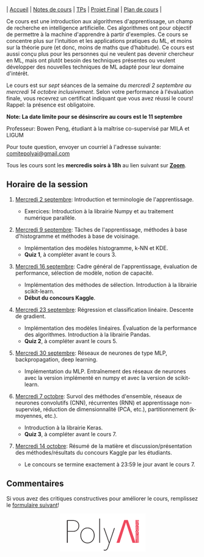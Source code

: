 | [Accueil](index.md) | [Notes de cours](notes-de-cours.md) | [TPs](travaux-pratiques.md) | [Projet Final](projet-final.md) | [Plan de cours](plan-de-cours.md) |

Ce cours est une introduction aux algorithmes d'apprentissage, un champ de recherche en intelligence artificielle. 
Ces algorithmes ont pour objectif de permettre à la machine d'apprendre à partir d'exemples. Ce cours se concentre plus sur l’intuition et 
les applications pratiques du ML, et moins sur la théorie pure (et donc, moins de maths que d’habitude). Ce cours est aussi conçu plus pour 
les personnes qui ne veulent pas devenir chercheur en ML, mais ont plutôt besoin des techniques présentes ou veulent développer des nouvelles techniques de
ML adapté pour leur domaine d'intérêt.

Le cours est sur *sept* séances de la semaine du *mercredi 2 septembre au mercredi 14 octobre inclusivement*. Selon votre performance à l'évaluation finale, 
vous recevrez un certificat indiquant que vous avez réussi le cours! Rappel: la présence est obligatoire.

**Note: La date limite pour se désinscrire au cours est le 11 septembre**

Professeur: Bowen Peng, étudiant à la maîtrise co-supervisé par MILA et LIGUM

Pour toute question, envoyer un courriel à l'adresse suivante: comitepolyai@gmail.com

Tous les cours sont les **mercredis soirs à 18h** au lien suivant sur **[Zoom](google.com)**.

## Horaire de la session

1.  <ins>Mercredi 2 septembre</ins>: Introduction et terminologie de l'apprentissage.
    - Exercices: Introduction à la librairie Numpy et au traitement numérique parallèle.

2. <ins>Mercredi 9 septembre</ins>: Tâches de l'apprentissage, méthodes à base d'histogramme et méthodes à base de voisinage.
    - Implémentation des modèles histogramme, k-NN et KDE.
    - **Quiz 1**, à compléter avant le cours 3.

3. <ins>Mercredi 16 septembre</ins>: Cadre général de l'apprentissage, évaluation de performance, sélection de modèle, notion de capacité.
    - Implémentation des méthodes de sélection. Introduction à la librairie scikit-learn.
    - **Début du concours Kaggle**.

4. <ins>Mercredi 23 septembre</ins>: Régression et classification linéaire. Descente de gradient.
    - Implémentation des modèles linéaires. Évaluation de la performance des algorithmes. Introduction à la librairie Pandas.
    - **Quiz 2**, à compléter avant le cours 5.

5. <ins>Mercredi 30 septembre</ins>: Réseaux de neurones de type MLP, backpropagation, deep learning.
    - Implémentation du MLP. Entraînement des réseaux de neurones avec la version implémenté en numpy et avec la version de scikit-learn.

6. <ins>Mercredi 7 octobre</ins>: Survol des méthodes d'ensemble, réseaux de neurones convolutifs (CNN), récurrentes (RNN) et apprentissage non-supervisé, réduction de dimensionnalité (PCA, etc.), partitionnement (k-moyennes, etc.).
    - Introduction à la librairie Keras.
    - **Quiz 3**, à compléter avant le cours 7.

7. <ins>Mercredi 14 octobre</ins>: Résumé de la matière et discussion/présentation des méthodes/résultats du concours Kaggle par les étudiants.
    - Le concours se termine exactement à 23:59 le jour avant le cours 7.

## Commentaires

Si vous avez des critiques constructives pour améliorer le cours, remplissez le <a href="https://forms.gle/BXYCwYLDemsM13Zw8" target="_blank" rel="noopener noreferer">formulaire suivant</a>!

<p align="center">
    <img src="./logo_mini_polyai_transparant_fix_ai.png" alt="PolyAI logo">
</p>
